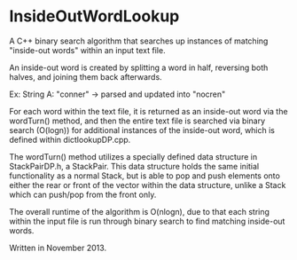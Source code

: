 # InsideOutWordLookup
A C++ binary search algorithm that searches up instances of matching "inside-out words" within an input text file.

An inside-out word is created by splitting a word in half, reversing both halves, and joining them back afterwards.

Ex: 
String A: "conner"  -> parsed and updated into "nocren"

For each word within the text file, it is returned as an inside-out word via the wordTurn() method, and then the entire text file is searched via binary search (O(logn)) for additional instances of the inside-out word, which is defined within dictlookupDP.cpp.  

The wordTurn() method utilizes a specially defined data structure in StackPairDP.h, a StackPair<T>.  This data structure holds the same initial functionality as a normal Stack<T>, but is able to pop and push elements onto either the rear or front of the vector within the data structure, unlike a Stack which can push/pop from the front only.  

The overall runtime of the algorithm is O(nlogn), due to that each string within the input file is run through binary search to find matching inside-out words.

Written in November 2013.
